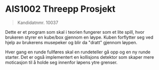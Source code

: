 # AIS1002 Threepp Prosjekt

> Kandidatnmr. 10037 
 
Dette er et program som skal i teorien fungerer som et lite spill, hvor brukeren
styrer en kube/box gjennom en løype. Kuben forflytter seg ved hjelp av 
brukerens musepeker og blir da "dratt" gjennom løypen.

Hver gang en runde fullføres skal en rundeteller gå opp og en ny runde starter. Det er også implementert en kollisjons
detektor som skaper mere moticasjon til å holde seg innenfor løpens ytre grenser.

